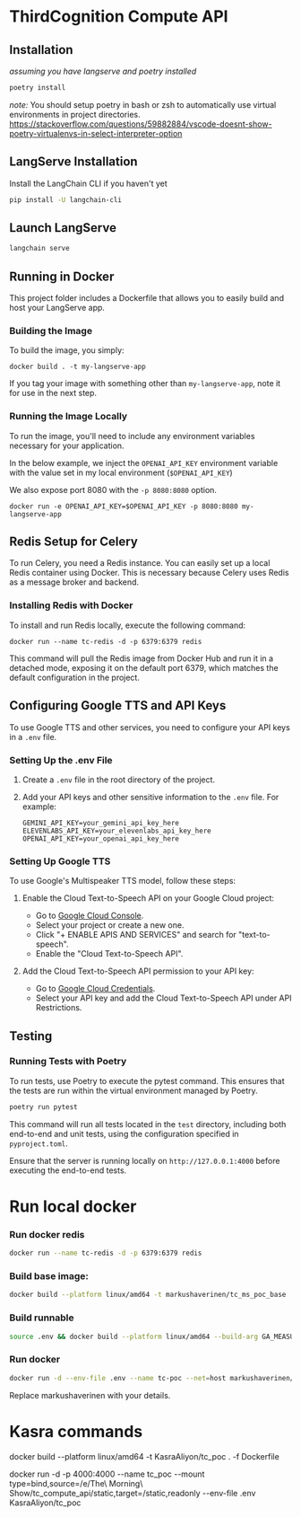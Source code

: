 # ThirdCognition Compute API

## Installation

_assuming you have langserve and poetry installed_

```bash
poetry install
```

_note:_ You should setup poetry in bash or zsh to automatically use virtual environments in project directories.
https://stackoverflow.com/questions/59882884/vscode-doesnt-show-poetry-virtualenvs-in-select-interpreter-option

## LangServe Installation

Install the LangChain CLI if you haven't yet

```bash
pip install -U langchain-cli
```

## Launch LangServe

```bash
langchain serve
```

## Running in Docker

This project folder includes a Dockerfile that allows you to easily build and host your LangServe app.

### Building the Image

To build the image, you simply:

```shell
docker build . -t my-langserve-app
```

If you tag your image with something other than `my-langserve-app`,
note it for use in the next step.

### Running the Image Locally

To run the image, you'll need to include any environment variables
necessary for your application.

In the below example, we inject the `OPENAI_API_KEY` environment
variable with the value set in my local environment
(`$OPENAI_API_KEY`)

We also expose port 8080 with the `-p 8080:8080` option.

```shell
docker run -e OPENAI_API_KEY=$OPENAI_API_KEY -p 8080:8080 my-langserve-app
```

## Redis Setup for Celery

To run Celery, you need a Redis instance. You can easily set up a local Redis container using Docker. This is necessary because Celery uses Redis as a message broker and backend.

### Installing Redis with Docker

To install and run Redis locally, execute the following command:

```shell
docker run --name tc-redis -d -p 6379:6379 redis
```

This command will pull the Redis image from Docker Hub and run it in a detached mode, exposing it on the default port 6379, which matches the default configuration in the project.

## Configuring Google TTS and API Keys

To use Google TTS and other services, you need to configure your API keys in a `.env` file.

### Setting Up the .env File

1. Create a `.env` file in the root directory of the project.
2. Add your API keys and other sensitive information to the `.env` file. For example:

    ```plaintext
    GEMINI_API_KEY=your_gemini_api_key_here
    ELEVENLABS_API_KEY=your_elevenlabs_api_key_here
    OPENAI_API_KEY=your_openai_api_key_here
    ```

### Setting Up Google TTS

To use Google's Multispeaker TTS model, follow these steps:

1. Enable the Cloud Text-to-Speech API on your Google Cloud project:
   - Go to [Google Cloud Console](https://console.cloud.google.com/apis/dashboard).
   - Select your project or create a new one.
   - Click "+ ENABLE APIS AND SERVICES" and search for "text-to-speech".
   - Enable the "Cloud Text-to-Speech API".

2. Add the Cloud Text-to-Speech API permission to your API key:
   - Go to [Google Cloud Credentials](https://console.cloud.google.com/apis/credentials).
   - Select your API key and add the Cloud Text-to-Speech API under API Restrictions.

## Testing

### Running Tests with Poetry

To run tests, use Poetry to execute the pytest command. This ensures that the tests are run within the virtual environment managed by Poetry.

```bash
poetry run pytest
```

This command will run all tests located in the `test` directory, including both end-to-end and unit tests, using the configuration specified in `pyproject.toml`.

Ensure that the server is running locally on `http://127.0.0.1:4000` before executing the end-to-end tests.

# Run local docker

### Run docker redis

```bash
docker run --name tc-redis -d -p 6379:6379 redis
```

### Build base image:
```bash
docker build --platform linux/amd64 -t markushaverinen/tc_ms_poc_base . -f Dockerfile_base
```

### Build runnable
```bash
source .env && docker build --platform linux/amd64 --build-arg GA_MEASUREMENT_ID=$GA_MEASUREMENT_ID --build-arg POSTHOG_API_KEY=$POSTHOG_API_KEY --build-arg panel_defaults_podcast_name=$panel_defaults_podcast_name --build-arg DEBUG_MODE=$DEBUG_MODE --build-arg SERVER_PORT=$SERVER_PORT -t markushaverinen/tc_poc . -f Dockerfile
```

### Run docker
```bash
docker run -d --env-file .env --name tc-poc --net=host markushaverinen/tc_poc
```

Replace markushaverinen with your details.


# Kasra commands

docker build --platform linux/amd64 -t KasraAliyon/tc_poc . -f Dockerfile

docker run -d -p 4000:4000 --name tc_poc --mount type=bind,source=/e/The\ Morning\ Show/tc_compute_api/static,target=/static,readonly --env-file .env KasraAliyon/tc_poc
